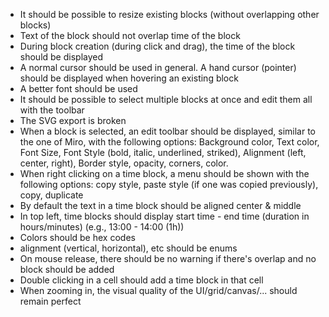 - It should be possible to resize existing blocks (without overlapping other blocks)
- Text of the block should not overlap time of the block
- During block creation (during click and drag), the time of the block should be displayed
- A normal cursor should be used in general. A hand cursor (pointer) should be displayed when hovering an existing block
- A better font should be used
- It should be possible to select multiple blocks at once and edit them all with the toolbar
- The SVG export is broken
- When a block is selected, an edit toolbar should be displayed, similar to the one of Miro, with the following options: Background color, Text color, Font Size, Font Style (bold, italic, underlined, striked), Alignment (left, center, right), Border style, opacity, corners, color. 
- When right clicking on a time block, a menu should be shown with the following options: copy style, paste style (if one was copied previously), copy, duplicate
- By default the text in a time block should be aligned center & middle
- In top left, time blocks should display start time - end time (duration in hours/minutes) (e.g., 13:00 - 14:00 (1h))
- Colors should be hex codes
- alignment (vertical, horizontal), etc should be enums
- On mouse release, there should be no warning if there's overlap and no block should be added
- Double clicking in a cell should add a time block in that cell
- When zooming in, the visual quality of the UI/grid/canvas/... should remain perfect
